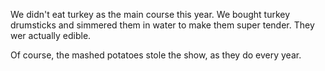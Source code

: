 We didn't eat turkey as the main course this year. We bought turkey drumsticks and simmered them in water to make them super tender. They wer actually edible.

Of course, the mashed potatoes stole the show, as they do every year.
